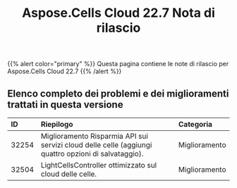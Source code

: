﻿---
title: Aspose.Cells Cloud 22.7 Nota di rilascio
second_title: Aspose.Cells Cloud Documen
type: docs
url: /it/aspose-cells-cloud-22-7-release-notes/
description: Aspose.Cells Cloud supporta Excel per creare, convertire, unire, dividere, proteggere, operare su oggetti interni e così via
weight: 15
---
{{% alert color="primary" %}} 
Questa pagina contiene le note di rilascio per Aspose.Cells Cloud 22.7
{{% /alert %}} 
## **Elenco completo dei problemi e dei miglioramenti trattati in questa versione**
|**ID**|**Riepilogo**|**Categoria**|
|:- |:- |:- |
|32254 |Miglioramento Risparmia API sui servizi cloud delle celle (aggiungi quattro opzioni di salvataggio).| Miglioramento|
|32504 |LightCellsController ottimizzato sul cloud delle celle.| Miglioramento|
